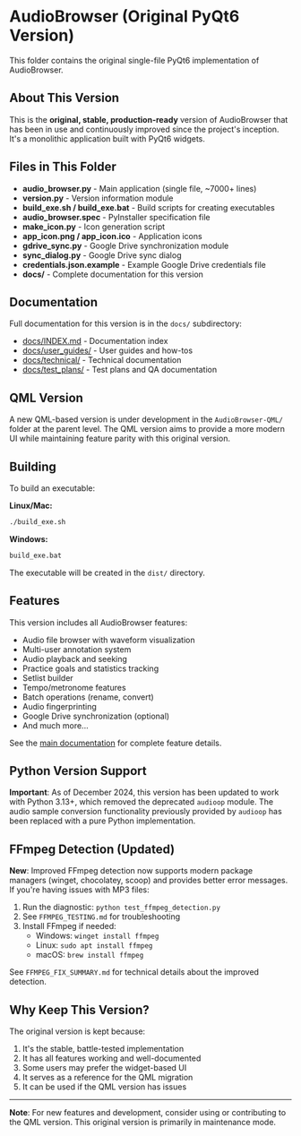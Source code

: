 # AudioBrowser (Original PyQt6 Version)

This folder contains the original single-file PyQt6 implementation of AudioBrowser.

## About This Version

This is the **original, stable, production-ready** version of AudioBrowser that has been in use and continuously improved since the project's inception. It's a monolithic application built with PyQt6 widgets.

## Files in This Folder

- **audio_browser.py** - Main application (single file, ~7000+ lines)
- **version.py** - Version information module
- **build_exe.sh / build_exe.bat** - Build scripts for creating executables
- **audio_browser.spec** - PyInstaller specification file
- **make_icon.py** - Icon generation script
- **app_icon.png / app_icon.ico** - Application icons
- **gdrive_sync.py** - Google Drive synchronization module
- **sync_dialog.py** - Google Drive sync dialog
- **credentials.json.example** - Example Google Drive credentials file
- **docs/** - Complete documentation for this version

## Documentation

Full documentation for this version is in the `docs/` subdirectory:

- [docs/INDEX.md](docs/INDEX.md) - Documentation index
- [docs/user_guides/](docs/user_guides/) - User guides and how-tos
- [docs/technical/](docs/technical/) - Technical documentation
- [docs/test_plans/](docs/test_plans/) - Test plans and QA documentation

## QML Version

A new QML-based version is under development in the `AudioBrowser-QML/` folder at the parent level. The QML version aims to provide a more modern UI while maintaining feature parity with this original version.

## Building

To build an executable:

**Linux/Mac:**
```bash
./build_exe.sh
```

**Windows:**
```bat
build_exe.bat
```

The executable will be created in the `dist/` directory.

## Features

This version includes all AudioBrowser features:
- Audio file browser with waveform visualization
- Multi-user annotation system
- Audio playback and seeking
- Practice goals and statistics tracking
- Setlist builder
- Tempo/metronome features
- Batch operations (rename, convert)
- Audio fingerprinting
- Google Drive synchronization (optional)
- And much more...

See the [main documentation](docs/INDEX.md) for complete feature details.

## Python Version Support

**Important**: As of December 2024, this version has been updated to work with Python 3.13+, which removed the deprecated `audioop` module. The audio sample conversion functionality previously provided by `audioop` has been replaced with a pure Python implementation.

## FFmpeg Detection (Updated)

**New**: Improved FFmpeg detection now supports modern package managers (winget, chocolatey, scoop) and provides better error messages. If you're having issues with MP3 files:

1. Run the diagnostic: `python test_ffmpeg_detection.py`
2. See `FFMPEG_TESTING.md` for troubleshooting
3. Install FFmpeg if needed:
   - Windows: `winget install ffmpeg`
   - Linux: `sudo apt install ffmpeg`
   - macOS: `brew install ffmpeg`

See `FFMPEG_FIX_SUMMARY.md` for technical details about the improved detection.

## Why Keep This Version?

The original version is kept because:
1. It's the stable, battle-tested implementation
2. It has all features working and well-documented
3. Some users may prefer the widget-based UI
4. It serves as a reference for the QML migration
5. It can be used if the QML version has issues

---

**Note**: For new features and development, consider using or contributing to the QML version. This original version is primarily in maintenance mode.
